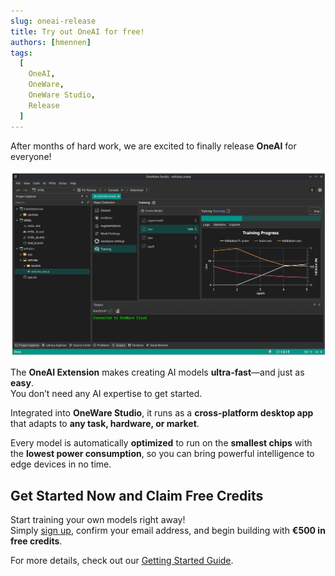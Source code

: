 ```yaml
---
slug: oneai-release
title: Try out OneAI for free!
authors: [hmennen]
tags:
  [
    OneAI,
    OneWare,
    OneWare Studio,
    Release
  ]
---
```


After months of hard work, we are excited to finally release **OneAI** for everyone!

![OneAI Training](img/oneai.png)

<!-- truncate -->

The **OneAI Extension** makes creating AI models **ultra-fast**—and just as **easy**.  
You don’t need any AI expertise to get started.  

Integrated into **OneWare Studio**, it runs as a **cross-platform desktop app** that adapts to **any task, hardware, or market**.  

Every model is automatically **optimized** to run on the **smallest chips** with the **lowest power consumption**, so you can bring powerful intelligence to edge devices in no time.  

## Get Started Now and Claim Free Credits

Start training your own models right away!  
Simply [sign up](https://cloud.one-ware.com/Account/Register), confirm your email address, and begin building with **€500 in free credits**.

For more details, check out our [Getting Started Guide](/docs/one-ai/get-started).

